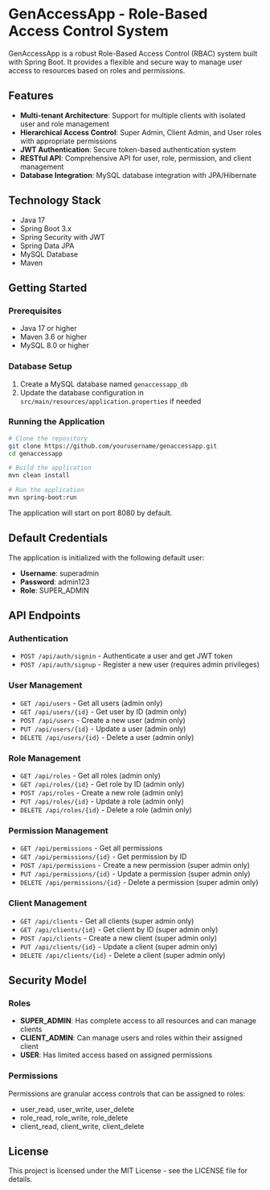 # GenAccessApp - Role-Based Access Control System

GenAccessApp is a robust Role-Based Access Control (RBAC) system built with Spring Boot. It provides a flexible and secure way to manage user access to resources based on roles and permissions.

## Features

- **Multi-tenant Architecture**: Support for multiple clients with isolated user and role management
- **Hierarchical Access Control**: Super Admin, Client Admin, and User roles with appropriate permissions
- **JWT Authentication**: Secure token-based authentication system
- **RESTful API**: Comprehensive API for user, role, permission, and client management
- **Database Integration**: MySQL database integration with JPA/Hibernate

## Technology Stack

- Java 17
- Spring Boot 3.x
- Spring Security with JWT
- Spring Data JPA
- MySQL Database
- Maven

## Getting Started

### Prerequisites

- Java 17 or higher
- Maven 3.6 or higher
- MySQL 8.0 or higher

### Database Setup

1. Create a MySQL database named `genaccessapp_db`
2. Update the database configuration in `src/main/resources/application.properties` if needed

### Running the Application

```bash
# Clone the repository
git clone https://github.com/yourusername/genaccessapp.git
cd genaccessapp

# Build the application
mvn clean install

# Run the application
mvn spring-boot:run
```

The application will start on port 8080 by default.

## Default Credentials

The application is initialized with the following default user:

- **Username**: superadmin
- **Password**: admin123
- **Role**: SUPER_ADMIN

## API Endpoints

### Authentication

- `POST /api/auth/signin` - Authenticate a user and get JWT token
- `POST /api/auth/signup` - Register a new user (requires admin privileges)

### User Management

- `GET /api/users` - Get all users (admin only)
- `GET /api/users/{id}` - Get user by ID (admin only)
- `POST /api/users` - Create a new user (admin only)
- `PUT /api/users/{id}` - Update a user (admin only)
- `DELETE /api/users/{id}` - Delete a user (admin only)

### Role Management

- `GET /api/roles` - Get all roles (admin only)
- `GET /api/roles/{id}` - Get role by ID (admin only)
- `POST /api/roles` - Create a new role (admin only)
- `PUT /api/roles/{id}` - Update a role (admin only)
- `DELETE /api/roles/{id}` - Delete a role (admin only)

### Permission Management

- `GET /api/permissions` - Get all permissions
- `GET /api/permissions/{id}` - Get permission by ID
- `POST /api/permissions` - Create a new permission (super admin only)
- `PUT /api/permissions/{id}` - Update a permission (super admin only)
- `DELETE /api/permissions/{id}` - Delete a permission (super admin only)

### Client Management

- `GET /api/clients` - Get all clients (super admin only)
- `GET /api/clients/{id}` - Get client by ID (super admin only)
- `POST /api/clients` - Create a new client (super admin only)
- `PUT /api/clients/{id}` - Update a client (super admin only)
- `DELETE /api/clients/{id}` - Delete a client (super admin only)

## Security Model

### Roles

- **SUPER_ADMIN**: Has complete access to all resources and can manage clients
- **CLIENT_ADMIN**: Can manage users and roles within their assigned client
- **USER**: Has limited access based on assigned permissions

### Permissions

Permissions are granular access controls that can be assigned to roles:

- user_read, user_write, user_delete
- role_read, role_write, role_delete
- client_read, client_write, client_delete

## License

This project is licensed under the MIT License - see the LICENSE file for details.